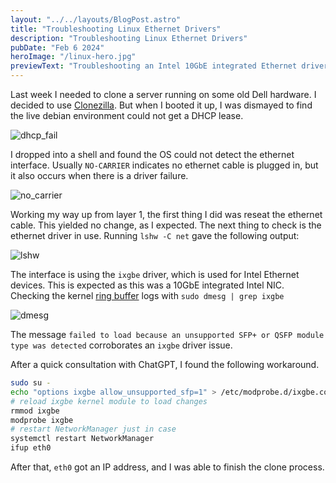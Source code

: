 ```yaml
---
layout: "../../layouts/BlogPost.astro"
title: "Troubleshooting Linux Ethernet Drivers"
description: "Troubleshooting Linux Ethernet Drivers"
pubDate: "Feb 6 2024"
heroImage: "/linux-hero.jpg"
previewText: "Troubleshooting an Intel 10GbE integrated Ethernet driver with Linux."
---
```


Last week I needed to clone a server running on some old Dell hardware. I decided to use [Clonezilla](https://clonezilla.org/). But when I booted it up, I was dismayed to find the live debian environment could not get a DHCP lease.

![dhcp_fail](/linux-ethernet-drivers/cz1.png)

I dropped into a shell and found the OS could not detect the ethernet interface. Usually `NO-CARRIER` indicates no ethernet cable is plugged in, but it also occurs when there is a driver failure.

![no_carrier](/linux-ethernet-drivers/cz2.png)

Working my way up from layer 1, the first thing I did was reseat the ethernet cable. This yielded no change, as I expected. The next thing to check is the ethernet driver in use. Running `lshw -C net` gave the following output:

![lshw](/linux-ethernet-drivers/cz3.png)

The interface is using the `ixgbe` driver, which is used for Intel Ethernet devices. This is expected as this was a 10GbE integrated Intel NIC. Checking the kernel [ring buffer](https://en.wikipedia.org/wiki/Circular_buffer) logs with `sudo dmesg | grep ixgbe`

![dmesg](/linux-ethernet-drivers/cz4.png)

The message `failed to load because an unsupported SFP+ or QSFP module type was detected` corroborates an `ixgbe` driver issue.

After a quick consultation with ChatGPT, I found the following workaround.

```bash
sudo su -
echo "options ixgbe allow_unsupported_sfp=1" > /etc/modprobe.d/ixgbe.conf
# reload ixgbe kernel module to load changes
rmmod ixgbe
modprobe ixgbe
# restart NetworkManager just in case
systemctl restart NetworkManager
ifup eth0
```

After that, `eth0` got an IP address, and I was able to finish the clone process.
